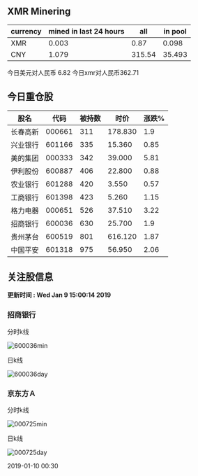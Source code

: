 ## XMR Minering

|currency|mined in last 24 hours|all|in pool|
|---|---|---|---|
|XMR|0.003|0.87|0.098|
|CNY|1.079|315.54|35.493|

今日美元对人民币 6.82	今日xmr对人民币362.71


## 今日重仓股 

|股名|代码|被持数|时价|涨跌%|
|---|---|---|---|---|
|长春高新|000661|311|178.830|1.9|
|兴业银行|601166|335|15.360|0.85|
|美的集团|000333|342|39.000|5.81|
|伊利股份|600887|406|22.800|0.88|
|农业银行|601288|420|3.550|0.57|
|工商银行|601398|423|5.260|1.15|
|格力电器|000651|526|37.510|3.22|
|招商银行|600036|630|25.700|1.9|
|贵州茅台|600519|801|616.120|1.87|
|中国平安|601318|975|56.950|2.06|

## 关注股信息
**更新时间 : Wed Jan  9 15:00:14 2019**
### 招商银行 
分时k线

![600036min](http://image.sinajs.cn/newchart/min/n/sh600036.gif)

日k线

![600036day](http://image.sinajs.cn/newchart/daily/n/sh600036.gif)

### 京东方Ａ 
分时k线

![000725min](http://image.sinajs.cn/newchart/min/n/sz000725.gif)

日k线

![000725day](http://image.sinajs.cn/newchart/daily/n/sz000725.gif)

2019-01-10 00:30